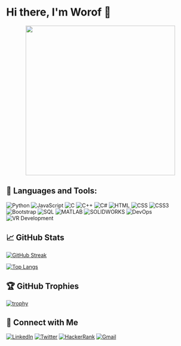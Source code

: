 # Hi there, I'm Worof 👋
<div id="header" align="center">
  <img src="https://media.giphy.com/media/v1.Y2lkPTc5MGI3NjExOXlyaDU5YnUwZDlpdDNuamI3Mjcwa2NzeG9kNGxxaHhlOXdmNDJoYyZlcD12MV9pbnRlcm5hbF9naWZfYnlfaWQmY3Q9Zw/L1R1tvI9svkIWwpVYr/giphy.gif" width="400"/>
</div>


## 🚀 Languages and Tools:

![Python](https://img.shields.io/badge/-Python-333333?style=flat&logo=python)
![JavaScript](https://img.shields.io/badge/-JavaScript-333333?style=flat&logo=javascript)
![C](https://img.shields.io/badge/-C-333333?style=flat&logo=c)
![C++](https://img.shields.io/badge/-C++-333333?style=flat&logo=c%2B%2B)
![C#](https://img.shields.io/badge/-C%23-333333?style=flat&logo=c-sharp)
![HTML](https://img.shields.io/badge/-HTML-333333?style=flat&logo=html5)
![CSS](https://img.shields.io/badge/-CSS-333333?style=flat&logo=css3&logoColor=1572B6)
![CSS3](https://img.shields.io/badge/-CSS3-333333?style=flat&logo=css3&logoColor=1572B6)
![Bootstrap](https://img.shields.io/badge/-Bootstrap-333333?style=flat&logo=bootstrap&logoColor=563D7C)
![SQL](https://img.shields.io/badge/-SQL-333333?style=flat&logo=mysql)
![MATLAB](https://img.shields.io/badge/-MATLAB-333333?style=flat&logo=mathworks)
![SOLIDWORKS](https://img.shields.io/badge/-Solidworks-333333?style=flat&logo=solidworks)
![DevOps](https://img.shields.io/badge/-DevOps-333333?style=flat&logo=devops)
![VR Development](https://img.shields.io/badge/-VR%20Development-333333?style=flat&logo=virtual-reality)

## 📈 GitHub Stats
[![GitHub Streak](https://github-readme-streak-stats.herokuapp.com?user=Worof&theme=dark&hide_border=true&border_radius=4.8&card_width=800)](https://git.io/streak-stats)

[![Top Langs](https://github-readme-stats.vercel.app/api/top-langs/?username=Worof&layout=compact&theme=vision-friendly-dark)](https://github.com/anuraghazra/github-readme-stats)



## 🏆 GitHub Trophies

[![trophy](https://github-profile-trophy.vercel.app/?username=Worof&theme=onedark)](https://github.com/ryo-ma/github-profile-trophy)

## 🔗 Connect with Me

[![LinkedIn](https://img.shields.io/badge/-LinkedIn-0077B5?style=flat-square&logo=LinkedIn&logoColor=white)](https://www.linkedin.com/in/worof-ahmed-a8301b215/)
[![Twitter](https://img.shields.io/badge/-Twitter-1DA1F2?style=flat-square&logo=Twitter&logoColor=white)](https://x.com/worof49245?s=35)
[![HackerRank](https://img.shields.io/badge/-HackerRank-00EA64?style=flat-square&logo=HackerRank&logoColor=white)](https://www.hackerrank.com/profile/worofyousef)
[![Gmail](https://img.shields.io/badge/-Gmail-D14836?style=flat-square&logo=Gmail&logoColor=white)](mailto:worofyousef@gmail.com)




